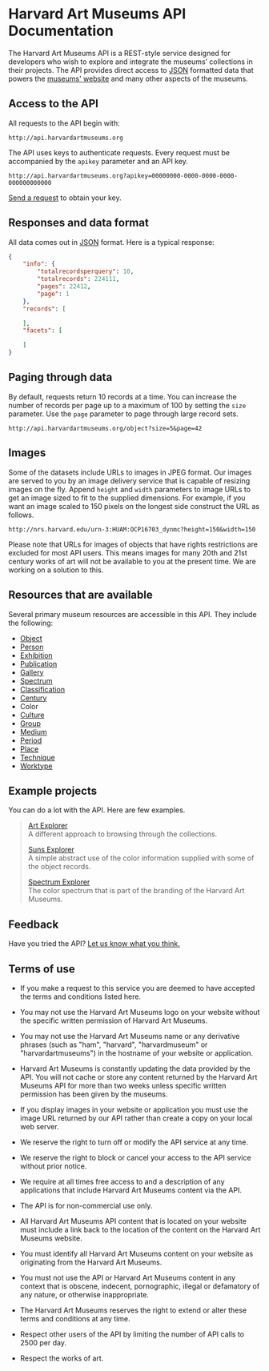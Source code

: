 # Harvard Art Museums API Documentation

The Harvard Art Museums API is a REST-style service designed for developers who wish to explore and integrate the museums’ collections in their projects. The API provides direct access to [JSON](http://json.org) formatted data that powers the [museums' website](http://www.harvardartmuseums.org) and many other aspects of the museums. 

## Access to the API

All requests to the API begin with: 

```shell
http://api.harvardartmuseums.org
```

The API uses keys to authenticate requests. Every request must be accompanied by the `apikey` parameter and an API key. 

```shell
http://api.harvardartmuseums.org?apikey=00000000-0000-0000-0000-000000000000
```

[Send a request](https://docs.google.com/forms/d/1Fe1H4nOhFkrLpaeBpLAnSrIMYvcAxnYWm0IU9a6IkFA/viewform) to obtain your key.

## Responses and data format

All data comes out in [JSON](http://json.org) format. Here is a typical response:

```json
{
    "info": {
        "totalrecordsperquery": 10,
        "totalrecords": 224111,
        "pages": 22412,
        "page": 1
    },
    "records": [

    ],
    "facets": [

    ]
}
```

## Paging through data

By default, requests return 10 records at a time. You can increase the number of records per page up to a maximum of 100 by setting the `size` parameter. Use the `page` parameter to page through large record sets.

```shell
http://api.harvardartmuseums.org/object?size=5&page=42
```

## Images

Some of the datasets include URLs to images in JPEG format. Our images are served to you by an image delivery service that is capable of resizing images on the fly. Append `height` and `width` parameters to image URLs to get an image sized to fit to the supplied dimensions. For example, if you want an image scaled to 150 pixels on the longest side construct the URL as follows.

```shell
http://nrs.harvard.edu/urn-3:HUAM:OCP16703_dynmc?height=150&width=150
```

Please note that URLs for images of objects that have rights restrictions are excluded for most API users. This means images for many 20th and 21st century works of art will not be available to you at the present time. We are working on a solution to this.

## Resources that are available

Several primary museum resources are accessible in this API. They include the following:

* [Object](https://github.com/harvardartmuseums/api-docs/blob/master/object.md)
* [Person](https://github.com/harvardartmuseums/api-docs/blob/master/person.md)
* [Exhibition](https://github.com/harvardartmuseums/api-docs/blob/master/exhibition.md)
* [Publication](https://github.com/harvardartmuseums/api-docs/blob/master/publication.md)
* [Gallery](https://github.com/harvardartmuseums/api-docs/blob/master/gallery.md)
* [Spectrum](https://github.com/harvardartmuseums/api-docs/blob/master/spectrum.md)
* [Classification](https://github.com/harvardartmuseums/api-docs/blob/master/classification.md)
* [Century](https://github.com/harvardartmuseums/api-docs/blob/master/century.md)
* Color
* [Culture](https://github.com/harvardartmuseums/api-docs/blob/master/culture.md)
* [Group](https://github.com/harvardartmuseums/api-docs/blob/master/group.md)
* [Medium](https://github.com/harvardartmuseums/api-docs/blob/master/medium.md)
* [Period](https://github.com/harvardartmuseums/api-docs/blob/master/period.md)
* [Place](https://github.com/harvardartmuseums/api-docs/blob/master/place.md)
* [Technique](https://github.com/harvardartmuseums/api-docs/blob/master/technique.md)
* [Worktype](https://github.com/harvardartmuseums/api-docs/blob/master/worktype.md)

## Example projects

You can do a lot with the API. Here are few examples. 

> [Art Explorer](http://apps.harvardartmuseums.org/art-explorer/)  
> A different approach to browsing through the collections.  
>  
> [Suns Explorer](http://apps.harvardartmuseums.org/suns-explorer/)  
> A simple abstract use of the color information supplied with some of the object records.  
>   
> [Spectrum Explorer](http://apps.harvardartmuseums.org/spectrum-explorer)  
> The color spectrum that is part of the branding of the Harvard Art Museums.

## Feedback

Have you tried the API? [Let us know what you think.](https://docs.google.com/forms/d/118WjSPgKEYBjLU3B3iUkELwHbgeWryVb_5hw3o6_3K8/viewform)

## Terms of use
- If you make a request to this service you are deemed to have accepted the terms and conditions listed here.

- You may not use the Harvard Art Museums logo on your website without the specific written permission of Harvard Art Museums.

- You may not use the Harvard Art Museums name or any derivative phrases (such as "ham", "harvard", "harvardmuseum" or "harvardartmuseums") in the hostname of your website or application.

- Harvard Art Museums is constantly updating the data provided by the API. You will not cache or store any content returned by the Harvard Art Museums API for more than two weeks unless specific written permission has been given by the museums.

- If you display images in your website or application you must use the image URL returned by our API rather than create a copy on your local web server.

- We reserve the right to turn off or modify the API service at any time.

- We reserve the right to block or cancel your access to the API service without prior notice.

- We require at all times free access to and a description of any applications that include Harvard Art Museums content via the API.

- The API is for non-commercial use only.

- All Harvard Art Museums API content that is located on your website must include a link back to the location of the content on the Harvard Art Museums website.

- You must identify all Harvard Art Museums content on your website as originating from the Harvard Art Museums.

- You must not use the API or Harvard Art Museums content in any context that is obscene, indecent, pornographic, illegal or defamatory of any nature, or otherwise inappropriate.

- The Harvard Art Museums reserves the right to extend or alter these terms and conditions at any time.

- Respect other users of the API by limiting the number of API calls to 2500 per day.

- Respect the works of art.